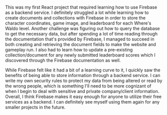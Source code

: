 This was my first React project that required learning how to use Firebase as a backend service. I definitely struggled a lot while learning how to create documents and collections with Firebase in order to store the character coordinates, game image, and leaderboard for each Where's Waldo level. Another challenge was figuring out how to query the database to get the necessary data, but after spending a lot of time reading through the documentation that's provided by Firebase, I managed to succeed in both creating and retrieving the document fields to make the website and gameplay run. I also had to learn how to update a pre-existing collection/document for any newly submitted leaderboard scores which I discovered through the Firebase documentation as well.

While Firebase felt like it had a bit of a learning curve to it, I quickly saw the benefits of being able to store information through a backend service. I can write my own security rules to protect my data from being altered or read by the wrong people, which is something I'll need to be more cognizant of when I begin to deal with sensitive and private company/client information. Overall, I think Firebase makes it easy enough for anyone to utilize their free services as a backend. I can definitely see myself using them again for any smaller projects in the future.